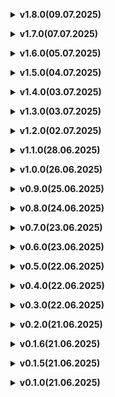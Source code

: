 </details>

**<details><summary>v1.8.0(09.07.2025)</summary>**

* Перевод новой *уведомляшки* в главном меню.
 
</details>

</details>

**<details><summary>v1.7.0(07.07.2025)</summary>**

* Описания достижений сделаны более понятными + другие мелкие исправления.
 
</details>

</details>

**<details><summary>v1.6.0(05.07.2025)</summary>**

* Приведён в порядок текст путеводителя.
 
</details>

</details>

**<details><summary>v1.5.0(04.07.2025)</summary>**

* Перевод новых предметов в версии **1.6b**.
 
</details>

</details>

**<details><summary>v1.4.0(03.07.2025)</summary>**

* Замена *разведчиков* на *скаутов* для большего соответствия вайбу игры. 
* Теперь русификатор должен без проблем устанавливаться через мод менеджеры.
 
</details>

</details>

**<details><summary>v1.3.0(03.07.2025)</summary>**

* Исправления в описании достижений. Перевод очередной *уведомляшки* в главном меню.
 
</details>

</details>

**<details><summary>v1.2.0(02.07.2025)</summary>**

* Мелкие исправления. Перевод новой *уведомляшки* в главном меню.
 
</details>

</details>

**<details><summary>v1.1.0(28.06.2025)</summary>**

* Мелкие исправления.
 
</details>

</details>

**<details><summary>v1.0.0(26.06.2025)</summary>**

* Добавлены оставшиеся описания модификаторов уровней + Добавлены все названия рангов (Большое спасибо легенде **Deetoie**). Добавлены окончания в винительном падеже для приготовленных предметов, складываемых в рюкзак. Мелкие исправления. 
* Если вы использовали текстуры, поставьте новую версию (старая ломала ротацию карт, из за замены ассетов, карта закреплялась одна и та же).
 
</details>

</details>

**<details><summary>v0.9.0(25.06.2025)</summary>**

* Несколько мелких исправлений. Улучшение склонений в взаимодействии с предметами.
 
</details>

</details>

**<details><summary>v0.8.0(24.06.2025)</summary>**

* Исправление размеров у некоторых строк. Релиз русификации текстур.

</details>

</details>

**<details><summary>v0.7.0(23.06.2025)</summary>**

* Замена шрифта на оригинальный шрифт игры - спасибо damnxav! (В некоторых местах текст мог съехать, будет исправлено).

</details>

</details>

**<details><summary>v0.6.0(23.06.2025)</summary>**

* Улучшение и расширение перевода.

</details>

</details>

**<details><summary>v0.5.0(22.06.2025)</summary>**

* Переведены абсолютно все предметы и взаимодействия с ними. А также оторванные страницы.

</details>

</details>

**<details><summary>v0.4.0(22.06.2025)</summary>**

* Улучшение и расширение перевода.

</details>

</details>

**<details><summary>v0.3.0(22.06.2025)</summary>**

* Очередная смена директории для корректной работы (на этот раз надеюсь точно).

</details>

</details>

**<details><summary>v0.2.0(21.06.2025)</summary>**

* Обновление и расширение перевода.

</details>

</details>

**<details><summary>v0.1.6(21.06.2025)</summary>**

* Смена директории переводов для корректной работы.

</details>

</details>

**<details><summary>v0.1.5(21.06.2025)</summary>**

* Исправление BepInExPack в зависимостях.

</details>

</details>

**<details><summary>v0.1.0(21.06.2025)</summary>**

* Создание русификатора, подмена шрифта, переведено главное меню, лобби, путеводитель, и другие начальные моменты.

</details>